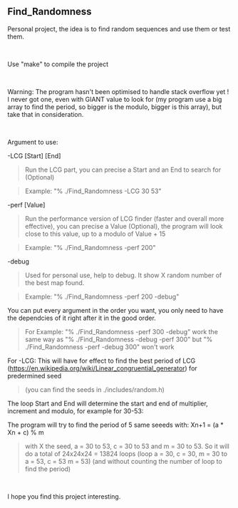 ## Find_Randomness
Personal project, the idea is to find random sequences and use them or test them.

<br />

Use "make" to compile the project

<br />

Warning: The program hasn't been optimised to handle stack overflow yet ! I never got one, even with GIANT value to look for (my program use a big array to find the period, so bigger is the modulo, bigger is this array), but take that in consideration.

<br />

Argument to use:

-LCG [Start] [End]
> Run the LCG part, you can precise a Start and an End to search for (Optional)

> Example: "% ./Find_Randomness -LCG 30 53"

-perf [Value]
> Run the performance version of LCG finder (faster and overall more effective), you can precise a Value (Optional), the program will look close to this value, up to a modulo of Value + 15

> Example: "% ./Find_Randomness -perf 200"

-debug
> Used for personal use, help to debug. It show X random number of the best map found.

> Example: "% ./Find_Randomness -perf 200 -debug"

You can put every argument in the order you want, you only need to have the dependcies of it right after it in the good order.
> For Example:
"% ./Find_Randomness -perf 300 -debug" work the same way as "% ./Find_Randomness -debug -perf 300" but "% ./Find_Randomness -perf -debug 300" won't work

For -LCG:
This will have for effect to find the best period of LCG (https://en.wikipedia.org/wiki/Linear_congruential_generator) for predermined seed
> (you can find the seeds in ./includes/random.h)

The loop Start and End will determine the start and end of multiplier, increment and modulo, for example for 30-53:

The program will try to find the period of 5 same seeeds with: Xn+1 = (a * Xn + c) % m

> with X the seed, a = 30 to 53, c = 30 to 53 and m = 30 to 53. So it will do a total of 24x24x24 = 13824 loops
> (loop a = 30, c = 30, m = 30 to a = 53, c = 53 m = 53)
> (and without counting the number of loop to find the period)

<br />

I hope you find this project interesting.

